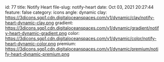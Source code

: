 id: 77
title: Notify Heart 
file-slug: notify-heart
date: Oct 03, 2021 20:27:44
feature: false
category: icons
angle: dynamic
clay: https://3dicons.sgp1.cdn.digitaloceanspaces.com/v1/dynamic/clay/notify-heart-dynamic-clay.png
gradient: https://3dicons.sgp1.cdn.digitaloceanspaces.com/v1/dynamic/gradient/notify-heart-dynamic-gradient.png
color: https://3dicons.sgp1.cdn.digitaloceanspaces.com/v1/dynamic/color/notify-heart-dynamic-color.png
premium: https://3dicons.sgp1.cdn.digitaloceanspaces.com/v1/dynamic/premium/notify-heart-dynamic-premium.png
